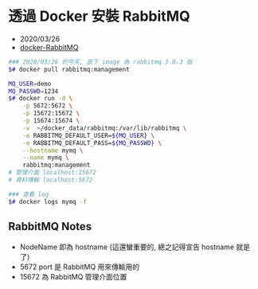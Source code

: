 
# 透過 Docker 安裝 RabbitMQ

- 2020/03/26
- [docker-RabbitMQ](https://hub.docker.com/_/rabbitmq)


```bash
### 2020/03/26 的今天, 底下 image 為 rabbitmq 3.8.3 版
$# docker pull rabbitmq:management

MQ_USER=demo
MQ_PASSWD=1234
$# docker run -d \
    -p 5672:5672 \
    -p 15672:15672 \
    -p 15674:15674 \
    -v  ~/docker_data/rabbitmq:/var/lib/rabbitmq \
    -e RABBITMQ_DEFAULT_USER=${MQ_USER} \
    -e RABBITMQ_DEFAULT_PASS=${MQ_PASSWD} \
    --hostname mymq \
    --name mymq \
    rabbitmq:management
# 管理介面 localhost:15672
# 資料傳輸 localhost:5672

### 查看 log
$# docker logs mymq -f
```


## RabbitMQ Notes

- NodeName 即為 hostname (這還蠻重要的, 總之記得宣告 hostname 就是了)
- 5672 port 是 RabbitMQ 用來傳輸用的
- 15672 為 RabbitMQ 管理介面位置
